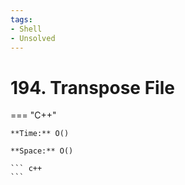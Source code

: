 ```yaml
---
tags:
- Shell
- Unsolved
---
```



# 194. Transpose File

=== "C++"

    **Time:** O()

    **Space:** O()

    ``` c++
    ```